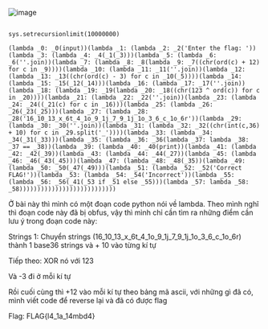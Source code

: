 ![image](https://github.com/anhshidou/wanictf-2024/assets/120787381/eb4ca031-dc33-436f-af90-15ee8a21865d)

``` import sys

sys.setrecursionlimit(10000000)

(lambda _0: _0(input))(lambda _1: (lambda _2: _2('Enter the flag: '))(lambda _3: (lambda _4: _4(_1(_3)))(lambda _5: (lambda _6: _6(''.join))(lambda _7: (lambda _8: _8(lambda _9: _7((chr(ord(c) + 12) for c in _9))))(lambda _10: (lambda _11: _11(''.join))(lambda _12: (lambda _13: _13((chr(ord(c) - 3) for c in _10(_5))))(lambda _14: (lambda _15: _15(_12(_14)))(lambda _16: (lambda _17: _17(''.join))(lambda _18: (lambda _19: _19(lambda _20: _18((chr(123 ^ ord(c)) for c in _20))))(lambda _21: (lambda _22: _22(''.join))(lambda _23: (lambda _24: _24((_21(c) for c in _16)))(lambda _25: (lambda _26: _26(_23(_25)))(lambda _27: (lambda _28: _28('16_10_13_x_6t_4_1o_9_1j_7_9_1j_1o_3_6_c_1o_6r'))(lambda _29: (lambda _30: _30(''.join))(lambda _31: (lambda _32: _32((chr(int(c,36) + 10) for c in _29.split('_'))))(lambda _33: (lambda _34: _34(_31(_33)))(lambda _35: (lambda _36: _36(lambda _37: lambda _38: _37 == _38))(lambda _39: (lambda _40: _40(print))(lambda _41: (lambda _42: _42(_39))(lambda _43: (lambda _44: _44(_27))(lambda _45: (lambda _46: _46(_43(_45)))(lambda _47: (lambda _48: _48(_35))(lambda _49: (lambda _50: _50(_47(_49)))(lambda _51: (lambda _52: _52('Correct FLAG!'))(lambda _53: (lambda _54: _54('Incorrect'))(lambda _55: (lambda _56: _56(_41(_53 if _51 else _55)))(lambda _57: lambda _58: _58)))))))))))))))))))))))))))
```

Ở bài này thì mình có một đoạn code python nói về lambda. Theo mình nghĩ thì đoạn code này đã bị obfus, vậy thì mình chỉ cần tìm ra những điểm cần lưu ý trong đoạn code này:

Strings 1: Chuyển strings (16_10_13_x_6t_4_1o_9_1j_7_9_1j_1o_3_6_c_1o_6r) thành 1 base36 strings và + 10 vào từng kí tự

Tiếp theo: XOR nó với 123

Và -3 đi ở mỗi kí tự

Rồi cuối cùng thì +12 vào mỗi kí tự theo bảng mã ascii, với những gì đã có, mình viết code để reverse lại và đã có được flag

Flag: FLAG{l4_1a_14mbd4}



